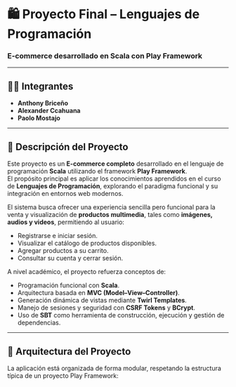 # 🛍️ Proyecto Final – Lenguajes de Programación  
### E-commerce desarrollado en **Scala** con **Play Framework**

---

## 👨‍💻 Integrantes
- **Anthony Briceño**
- **Alexander Ccahuana**
- **Paolo Mostajo**

---

## 📘 Descripción del Proyecto

Este proyecto es un **E-commerce completo** desarrollado en el lenguaje de programación **Scala** utilizando el framework **Play Framework**.  
El propósito principal es aplicar los conocimientos aprendidos en el curso de **Lenguajes de Programación**, explorando el paradigma funcional y su integración en entornos web modernos.

El sistema busca ofrecer una experiencia sencilla pero funcional para la venta y visualización de **productos multimedia**, tales como **imágenes, audios y videos**, permitiendo al usuario:

- Registrarse e iniciar sesión.  
- Visualizar el catálogo de productos disponibles.  
- Agregar productos a su carrito.  
- Consultar su cuenta y cerrar sesión.  

A nivel académico, el proyecto refuerza conceptos de:
- Programación funcional con **Scala**.  
- Arquitectura basada en **MVC (Model–View–Controller)**.  
- Generación dinámica de vistas mediante **Twirl Templates**.  
- Manejo de sesiones y seguridad con **CSRF Tokens** y **BCrypt**.  
- Uso de **SBT** como herramienta de construcción, ejecución y gestión de dependencias.  

---

## 🧱 Arquitectura del Proyecto

La aplicación está organizada de forma modular, respetando la estructura típica de un proyecto Play Framework:

